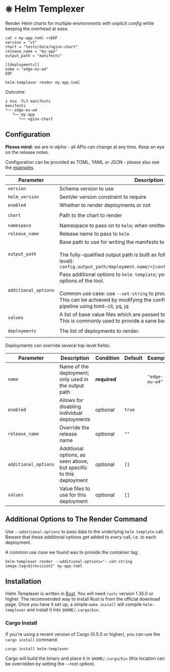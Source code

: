 # ⎈ Helm Templexer

Render Helm charts for multiple environments with _explicit config_ while keeping the overhead at ease.

```shell
cat > my-app.toml <<EOF
version = "v1"
chart = "tests/data/nginx-chart"
release_name = "my-app"
output_path = "manifests"

[[deployments]]
name = "edge-eu-w4"
EOF

helm-templexer render my-app.toml
```

Outcome:

```text
❯ exa -TL3 manifests
manifests
└── edge-eu-w4
   └── my-app
      └── nginx-chart
```

## Configuration

**Please mind:** we are in _alpha_ - all APIs can change at any time. Keep an eye on the release notes.

Configuration can be provided as TOML, YAML or JSON - please also see the [examples](tests/data).

| **Parameter**        | **Description**                                                                                                                                                                                                                                                                    | **Condition** | **Default** | **Example**                          |
|----------------------|------------------------------------------------------------------------------------------------------------------------------------------------------------------------------------------------------------------------------------------------------------------------------------|:-------------:|-------------|--------------------------------------|
| `version`            | Schema version to use                                                                                                                                                                                                                                                              |  **required** |             | `"v1"`                               |
| `helm_version`       | SemVer version constraint to require                                                                                                                                                                                                                                               |    optional   | `~3`        |                                      |
| `enabled`            | Whether to render deployments or not                                                                                                                                                                                                                                               |    optional   | `true`      |                                      |
| `chart`              | Path to the chart to render                                                                                                                                                                                                                                                        |  **required** |             | `"path/to/some-chart"`               |
| `namespace`          | Namespace to pass on to `helm`; when omitted, no namespace is passed                                                                                                                                                                                                               |    optional   | `""`        |                                      |
| `release_name`       | Release name to pass to `helm`                                                                                                                                                                                                                                                     |  **required** |             | `"some-release"`                     |
| `output_path`        | Base path to use for writing the manifests to disk.<br><br>The fully-qualified output path is built as follows (`config` refers to the top-level):<br>`config.output_path/deployment.name/<[config/deployment].release_name>`                                                      |  **required** |             |                                      |
| `additional_options` | Pass additional options to `helm template`; you can use all supported options of the tool.<br><br>Common use case: use `--set-string` to provide a container tag to use.<br>This can be achieved by modifying the configuration file in your build pipeline using toml-cli, yq, jq |    optional   | `[]`        | `["--set-string image.tag=42"]`      |
| `values`             | A list of base value files which are passed to each `helm template` call.<br>This is commonly used to provide a sane base config.                                                                                                                                                  |    optional   | `[]`        |                                      |
| `deployments`        | The list of deployments to render.                                                                                                                                                                                                                                                 |  **required** |             | `[[deployments]]`<br>`name = "edge"` |

Deployments can override several top-level fields:

| **Parameter**        | **Description**                                                    | **Condition** | **Default** | **Example**    |
|----------------------|--------------------------------------------------------------------|---------------|-------------|----------------|
| `name`               | Name of the deployment; only used in the output path               | **required**  |             | `"edge-eu-w4"` |
| `enabled`            | Allows for disabling individual deployments                        | optional      | `true`      |                |
| `release_name`       | Override the release name                                          | optional      | `""`        |                |
| `additional_options` | Additional options, as seen above, but specific to this deployment | optional      | `[]`        |                |
| `values`             | Value files to use for this deployment                             | optional      | `[]`        |                |

## Additional Options to The Render Command

Use `--additional-options` to pass data to the underlying `helm template` call. Beware that these additional options get added to *every* call, i.e. to each deployment.

A common use case we found was to provide the container tag:

```shell
helm-templexer render --additional-options="--set-string image.tag=${revision}" my-app.toml
```

## Installation

Helm Templexer is written in [Rust](http://www.rust-lang.org/). You will need `rustc` version 1.35.0 or higher. The recommended way to install Rust is from the official download page. Once you have it set up, a simple `make install` will compile `helm-templexer` and install it into `$HOME/.cargo/bin`.

### Cargo Install

If you’re using a recent version of Cargo (0.5.0 or higher), you can use the `cargo install` command:

```shell
cargo install helm-templexer
```

Cargo will build the binary and place it in `$HOME/.cargo/bin` (this location can be overridden by setting the --root option).

